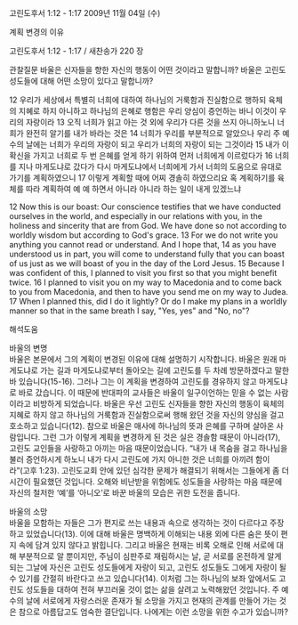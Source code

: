 고린도후서 1:12 - 1:17 
2009년 11월 04일 (수)

계획 변경의 이유



고린도후서 1:12 - 1:17 / 새찬송가 220 장


관찰질문
바울은 신자들을 향한 자신의 행동이 어떤 것이라고 말합니까?
바울은 고린도 성도들에 대해 어떤 소망이 있다고 말합니까?

12 우리가 세상에서 특별히 너희에 대하여 하나님의 거룩함과 진실함으로 행하되 육체의 지혜로 하지 아니하고 하나님의 은혜로 행함은 우리 양심이 증언하는 바니 이것이 우리의 자랑이라 13 오직 너희가 읽고 아는 것 외에 우리가 다른 것을 쓰지 아니하노니 너희가 완전히 알기를 내가 바라는 것은 14 너희가 우리를 부분적으로 알았으나 우리 주 예수의 날에는 너희가 우리의 자랑이 되고 우리가 너희의 자랑이 되는 그것이라 15 내가 이 확신을 가지고 너희로 두 번 은혜를 얻게 하기 위하여 먼저 너희에게 이르렀다가 16 너희를 지나 마게도냐로 갔다가 다시 마게도냐에서 너희에게 가서 너희의 도움으로 유대로 가기를 계획하였으니 17 이렇게 계획할 때에 어찌 경솔히 하였으리요 혹 계획하기를 육체를 따라 계획하여 예 예 하면서 아니라 아니라 하는 일이 내게 있겠느냐 

12 Now this is our boast: Our conscience testifies that we have conducted ourselves in the world, and especially in our relations with you, in the holiness and sincerity that are from God. We have done so not according to worldly wisdom but according to God's grace. 13 For we do not write you anything you cannot read or understand. And I hope that, 14 as you have understood us in part, you will come to understand fully that you can boast of us just as we will boast of you in the day of the Lord Jesus. 15 Because I was confident of this, I planned to visit you first so that you might benefit twice. 16 I planned to visit you on my way to Macedonia and to come back to you from Macedonia, and then to have you send me on my way to Judea. 17 When I planned this, did I do it lightly? Or do I make my plans in a worldly manner so that in the same breath I say, "Yes, yes" and "No, no"?

해석도움





바울의 변명  
바울은 본문에서 그의 계획이 변경된 이유에 대해 설명하기 시작합니다. 바울은 원래 마게도냐로 가는 길과 마게도냐로부터 돌아오는 길에 고린도를 두 차례 방문하겠다고 말한 바 있습니다(15-16). 그러나 그는 이 계획을 변경하여 고린도를 경유하지 않고 마게도냐로 바로 갔습니다. 이 때문에 반대파의 교사들은 바울이 일구이언하는 믿을 수 없는 사람이라고 비방하게 되었습니다. 바울은 우선 고린도 신자들을 향한 자신의 행동이 육체의 지혜로 하지 않고 하나님의 거룩함과 진실함으로써 행해 왔던 것을 자신의 양심을 걸고 호소하고 있습니다(12). 참으로 바울은 매사에 하나님의 뜻과 은혜를 구하며 살아온 사람입니다. 그런 그가 이렇게 계획을 변경하게 된 것은 실은 경솔함 때문이 아니라(17), 고린도 교인들을 사랑하고 아끼는 마음 때문이었습니다. “내가 내 목숨을 걸고 하나님을 불러 증언하시게 하노니 내가 다시 고린도에 가지 아니한 것은 너희를 아끼려 함이라”(고후 1:23). 고린도교회 안에 있던 심각한 문제가 해결되기 위해서는 그들에게 좀 더 시간이 필요했던 것입니다. 오해와 비난받을 위험에도 성도들을 사랑하는 마음 때문에 자신의 철저한 ‘예’를 ‘아니오’로 바꾼 바울의 모습은 귀한 도전을 줍니다.   

바울의 소망  
바울을 모함하는 자들은 그가 편지로 쓰는 내용과 속으로 생각하는 것이 다르다고 주장하고 있었습니다(13). 이에 대해 바울은 명백하게 이해되는 내용 외에 다른 숨은 뜻이 편지 속에 담겨 있지 않다고 밝힙니다. 그리고 바울은 현재는 비록 오해로 인해 서로에 대해 부분적으로 알 뿐이지만, 주님이 심판주로 재림하시는 날, 곧 서로를 온전하게 알게 되는 그날에 자신은 고린도 성도들에게 자랑이 되고, 고린도 성도들도 그에게 자랑이 될 수 있기를 간절히 바란다고 쓰고 있습니다(14). 이처럼 그는 하나님의 보좌 앞에서도 고린도 성도들을 대하여 전혀 부끄러울 것이 없는 삶을 살려고 노력해왔던 것입니다. 주 예수의 날에 서로에게 자랑스러운 존재가 될 소망을 가지고 현재의 관계를 만들어 가는 것은 참으로 아름답고도 엄숙한 결단입니다. 나에게는 이런 소망을 위한 수고가 있습니까?